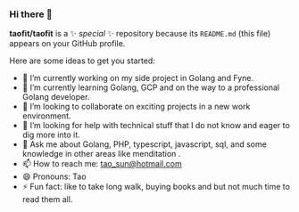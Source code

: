 ### Hi there 👋

**taofit/taofit** is a ✨ _special_ ✨ repository because its `README.md` (this file) appears on your GitHub profile.

Here are some ideas to get you started:

- 🔭 I’m currently working on my side project in Golang and Fyne.
- 🌱 I’m currently learning Golang, GCP and on the way to a professional Golang developer.
- 👯 I’m looking to collaborate on exciting projects in a new work environment.
- 🤔 I’m looking for help with technical stuff that I do not know and eager to dig more into it.
- 💬 Ask me about Golang, PHP, typescript, javascript, sql, and some knowledge in other areas like menditation .
- 📫 How to reach me: tao_sun@hotmail.com
- 😄 Pronouns: Tao
- ⚡ Fun fact: like to take long walk, buying books and but not much time to read them all.


